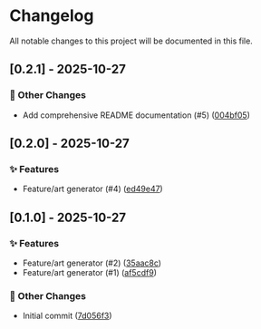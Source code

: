 # Changelog

All notable changes to this project will be documented in this file.
## [0.2.1] - 2025-10-27

### 📝 Other Changes
- Add comprehensive README documentation (#5) ([004bf05](https://github.com/hackathon-M1-Data-AI/Arkathon/commit/004bf05))


## [0.2.0] - 2025-10-27

### ✨ Features
- Feature/art generator (#4) ([ed49e47](https://github.com/hackathon-M1-Data-AI/Arkathon/commit/ed49e47))


## [0.1.0] - 2025-10-27

### ✨ Features
- Feature/art generator (#2) ([35aac8c](https://github.com/hackathon-M1-Data-AI/Arkathon/commit/35aac8c))
- Feature/art generator (#1) ([af5cdf9](https://github.com/hackathon-M1-Data-AI/Arkathon/commit/af5cdf9))

### 📝 Other Changes
- Initial commit ([7d056f3](https://github.com/hackathon-M1-Data-AI/Arkathon/commit/7d056f3))



